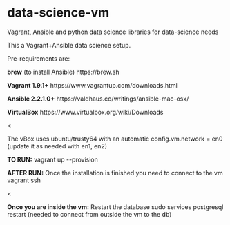 # data-science-vm
Vagrant, Ansible and python data science libraries for data-science needs

This a Vagrant+Ansible data science setup.

Pre-requirements are:

<p>
<strong>brew</strong> (to install Ansible) https://brew.sh 
</p>
<p>
<strong>Vagrant 1.9.1+</strong> https://www.vagrantup.com/downloads.html
</p>
<p>
<strong>Ansible 2.2.1.0+</strong> https://valdhaus.co/writings/ansible-mac-osx/
</p>
<p>
<strong>VirtualBox</strong> https://www.virtualbox.org/wiki/Downloads
</p>
<<p>
The vBox uses ubuntu/trusty64 with an automatic config.vm.network = en0 (update it as needed with en1, en2)
</p>
<p>
<strong>TO RUN:</strong> 
vagrant up --provision
</p>

<p>
<strong>AFTER RUN:</strong>
Once the installation is finished you need to connect to the vm
vagrant ssh
</p>

<<p>
<strong>Once you are inside the vm:</strong>
Restart the database
sudo services postgresql restart (needed to connect from outside the vm to the db)
</p>